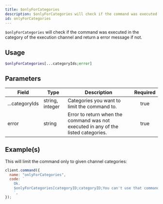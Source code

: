```yaml
---
title: $onlyForCategories
description: $onlyForCategories will check if the command was executed in the category of the execution channel and return a error message if not.
id: onlyForCategories
---
```


`$onlyForCategories` will check if the command was executed in the category of the execution channel and return a error
message if not.

## Usage

```php
$onlyForCategories[...categoryIds;error]
```

## Parameters

| Field          | Type            | Description                                                                        | Required |
| -------------- | --------------- | ---------------------------------------------------------------------------------- | :------: |
| ...categoryIds | string, integer | Categories you want to limit the command to.                                       |   true   |
| error          | string          | Error to return when the command was not executed in any of the listed categories. |   true   |

## Example(s)

This will limit the command only to given channel categories:

```javascript
client.command({
  name: "onlyForCategories",
  code: `
    Ok.
    $onlyForCategories[categoryID;categoryID;You can't use that command here!]
    `,
});
```
